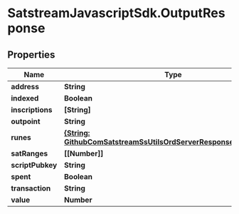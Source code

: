 # SatstreamJavascriptSdk.OutputResponse

## Properties
Name | Type | Description | Notes
------------ | ------------- | ------------- | -------------
**address** | **String** |  | [optional] 
**indexed** | **Boolean** |  | [optional] 
**inscriptions** | **[String]** |  | [optional] 
**outpoint** | **String** |  | [optional] 
**runes** | [**{String: GithubComSatstreamSsUtilsOrdServerResponsesRuneDetails}**](GithubComSatstreamSsUtilsOrdServerResponsesRuneDetails.md) |  | [optional] 
**satRanges** | **[[Number]]** |  | [optional] 
**scriptPubkey** | **String** |  | [optional] 
**spent** | **Boolean** |  | [optional] 
**transaction** | **String** |  | [optional] 
**value** | **Number** |  | [optional] 
